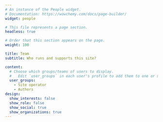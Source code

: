 ```yaml
---
# An instance of the People widget.
# Documentation: https://wowchemy.com/docs/page-builder/
widget: people

# This file represents a page section.
headless: true

# Order that this section appears on the page.
weight: 100

title: Team
subtitle: Who runs and supports this site?

content:
  # Choose which groups/teams of users to display.
  #   Edit `user_groups` in each user's profile to add them to one or more of these groups.
  user_groups:
    - Site operator
    - Authors
design:
  show_interests: false
  show_role: false
  show_social: true
  show_organizations: true
---
```

